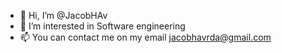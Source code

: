 - 👋 Hi, I’m @JacobHAv
- 👀 I’m interested in Software engineering
- 📫 You can contact me on my email jacobhavrda@gmail.com

<!---
JacobHAv/JacobHAv is a ✨ special ✨ repository because its `README.md` (this file) appears on your GitHub profile.
You can click the Preview link to take a look at your changes.
--->
